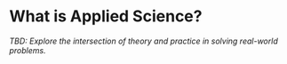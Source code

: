 # What is Applied Science?

_TBD: Explore the intersection of theory and practice in solving real-world problems._